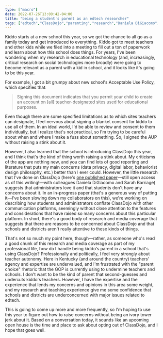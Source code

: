 ```yaml
---
type: ["macro"]
date: 2022-07-26T13:00:42-04:00
title: "being a student's parent as an edtech researcher"
tags: ["edtech","ClassDojo","parenting","research","Daniela DiGiacomo","Sarah Barriage","parent choice"]
---
```

Kiddo starts at a new school this year, so we got the chance to all go as a family today and get introduced to everything. Kiddo got to meet teachers and other kids while we filed into a meeting to fill out a ton of paperwork and learn about how this school does things. For years, I've been wondering when my research in educational technology (and, increasingly, critical research on social technologies more broadly) were going to become relevant as a parent with a kid in school, and it looks like it's going to be this year.

For example, I got a bit grumpy about new school's Acceptable Use Policy, which specifies that: 

> Signing this document indicates that you permit your child to create an account on [all] teacher-designated sites used for educational purposes. 

Even though there are some specified limitations as to which sites teachers can designate, I feel nervous about signing a blanket consent for kiddo to use all of them. In an ideal world, I'd be able to review and consent to them individually, but I realize that's not practical, so I'm trying to be careful about when and where I make a fuss about something. So, I signed the AUP without raising a stink about it.

However, I also learned that the school is introducing ClassDojo this year, and I think that's the kind of thing worth raising a stink about. My criticisms of the app are nothing new, and you can find lots of good reporting and literature that puts my main concerns (data privacy, digital labor, behaviorist design philosophy, etc.) better than I ever could. However, the little research that I've done on ClassDojo (here's [one published paper](https://link.springer.com/article/10.1007/s11528-021-00640-6)—still open access as of this writing!—with colleagues Daniela DiGiacomo and Sarah Barriage) suggests that administrators love it and that students don't have any concerns about it. In an in-progress paper (that's a generous way of putting it—I've been slowing down my collaborators on this), we're working on describing how students and administrators conflate ClassDojo with other communication platforms, seemingly without close attention to the features and considerations that have raised so many concerns about this particular platform. In short, there's a good body of research and media coverage that suggests that there are reasons to be concerned about ClassDojo and that schools and districts aren't really attentive to these kinds of things. 

That's not so much my point here, though—rather, as someone who's read a good chunk of this research and media coverage as part of my professional life, how do I handle being kiddo's parent in a school that's using ClassDojo? Professionally and politically, I feel very strongly about teacher autonomy. Here in Kentucky (and around the country) teachers' agency and expertise are undervalued, and I'm frustrated with the "parent choice" rhetoric that the GOP is currently using to undermine teachers and schools. I don't want to be the kind of parent that second-guesses and undercuts kiddo's teachers. However, I have the expertise and the experience that lends my concerns and opinions in this area some weight, and my research and teaching experience give me some confidence that schools and districts are underconcerned with major issues related to edtech.

This is going to come up more and more frequently, so I'm hoping to use this year to figure out how to raise concerns without being an ivory tower jerk about it. Based on a conversation today, it sounds like an upcoming open house is the time and place to ask about opting out of ClassDojo, and I hope that goes well.
